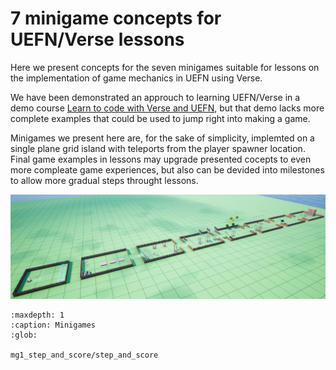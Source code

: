 # 7 minigame concepts for UEFN/Verse lessons

Here we present concepts for the seven minigames suitable for lessons on the implementation of game mechanics in UEFN using Verse. 

We have been demonstrated an approuch to learning UEFN/Verse in a demo course [Learn to code with Verse and UEFN](https://petljamediastorage.blob.core.windows.net/temp/learn-verse/index.html), but that demo lacks more complete examples that could be used to jump right into making a game.

Minigames we present here are, for the sake of simplicity, implemted on a single plane grid island with teleports from the player spawner location. Final game examples in lessons may upgrade presented cocepts to even more compleate game experiences, but also can be devided into milestones to allow more gradual steps throught lessons. 

![Island in UEFN](big-picture.png)

```{toctree}
:maxdepth: 1
:caption: Minigames
:glob:

mg1_step_and_score/step_and_score
```
